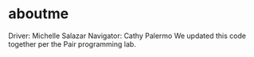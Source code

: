 # aboutme
Driver: Michelle Salazar
Navigator: Cathy Palermo
We updated this code together per the Pair programming lab.